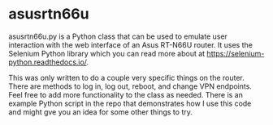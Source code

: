 # asusrtn66u
asusrtn66u.py is a Python class that can be used to emulate user interaction with the web interface of an Asus RT-N66U router. It uses the Selenium Python library which you can read more about at https://selenium-python.readthedocs.io/. 

This was only written to do a couple very specific things on the router. There are methods to log in, log out, reboot, and change VPN endpoints. Feel free to add more functionality to the class as needed. There is an example Python script in the repo that demonstrates how I use this code and might gve you an idea for some other things to try.
